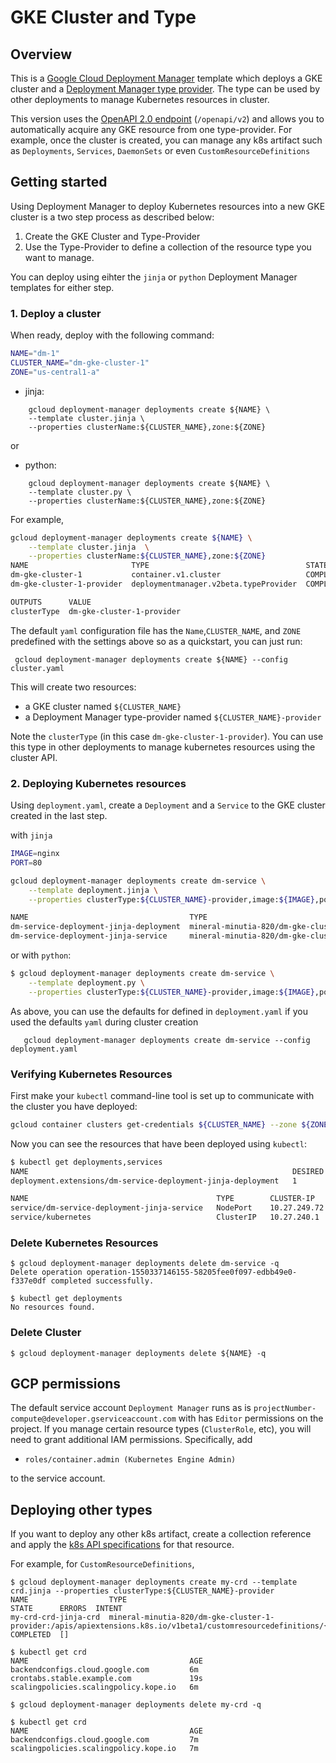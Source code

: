 # GKE Cluster and Type

## Overview

This is a [Google Cloud Deployment Manager](https://cloud.google.com/deployment-manager/overview) template which deploys a GKE cluster and a [Deployment Manager type provider](https://cloud.google.com/deployment-manager/docs/configuration/type-providers/creating-type-provider). The type can be used by other deployments to manage Kubernetes resources in cluster.

This version uses the [OpenAPI 2.0 endpoint](https://kubernetes.io/docs/concepts/overview/kubernetes-api/#openapi-and-swagger-definitions) (`/openapi/v2`) and allows you to automatically acquire any GKE resource from one type-provider.  For example, once the cluster is created, you can manage any k8s artifact such as `Deployments`, `Services`, `DaemonSets` or even `CustomResourceDefinitions`

## Getting started

Using Deployment Manager to deploy Kubernetes resources into a new GKE cluster
is a two step process as described below: 

1. Create the GKE Cluster and Type-Provider
2. Use the Type-Provider to define a collection of the resource type you want to manage.

You can deploy using eihter the `jinja` or `python` Deployment Manager templates for either step.

### 1. Deploy a cluster

When ready, deploy with the following command:

```bash
NAME="dm-1"
CLUSTER_NAME="dm-gke-cluster-1"
ZONE="us-central1-a"
```
-  jinja:
```
    gcloud deployment-manager deployments create ${NAME} \
    --template cluster.jinja \
    --properties clusterName:${CLUSTER_NAME},zone:${ZONE}
```

or

- python:
```
    gcloud deployment-manager deployments create ${NAME} \
    --template cluster.py \
    --properties clusterName:${CLUSTER_NAME},zone:${ZONE}
```

For example,

```bash
gcloud deployment-manager deployments create ${NAME} \
    --template cluster.jinja  \
    --properties clusterName:${CLUSTER_NAME},zone:${ZONE} 
NAME                       TYPE                                   STATE      ERRORS  INTENT
dm-gke-cluster-1           container.v1.cluster                   COMPLETED  []
dm-gke-cluster-1-provider  deploymentmanager.v2beta.typeProvider  COMPLETED  []

OUTPUTS      VALUE
clusterType  dm-gke-cluster-1-provider
```

The default `yaml` configuration file has the `Name`,`CLUSTER_NAME`, and `ZONE` predefined with 
the settings above so as a quickstart, you can just run:

```
 gcloud deployment-manager deployments create ${NAME} --config cluster.yaml
```

This will create two resources:

* a GKE cluster named `${CLUSTER_NAME}`
* a Deployment Manager type-provider named `${CLUSTER_NAME}-provider`

Note the `clusterType` (in this case `dm-gke-cluster-1-provider`).  You can use this type in other deployments to manage kubernetes resources using the cluster API.

### 2. Deploying Kubernetes resources

Using `deployment.yaml`, create a `Deployment` and a `Service`
to the GKE cluster created in the last step.

with `jinja`
```bash
IMAGE=nginx
PORT=80

gcloud deployment-manager deployments create dm-service \
    --template deployment.jinja \
    --properties clusterType:${CLUSTER_NAME}-provider,image:${IMAGE},port:${PORT}

NAME                                    TYPE                                                                                                   STATE      ERRORS  INTENT
dm-service-deployment-jinja-deployment  mineral-minutia-820/dm-gke-cluster-1-provider:/apis/apps/v1/namespaces/{namespace}/deployments/{name}  COMPLETED  []
dm-service-deployment-jinja-service     mineral-minutia-820/dm-gke-cluster-1-provider:/api/v1/namespaces/{namespace}/services/{name}           COMPLETED  []
```

or with `python`:

```bash
$ gcloud deployment-manager deployments create dm-service \
    --template deployment.py \
    --properties clusterType:${CLUSTER_NAME}-provider,image:${IMAGE},port:${PORT}
```

As above, you can use the defaults for defined in `deployment.yaml` if you used the defaults `yaml` during cluster creation

```
   gcloud deployment-manager deployments create dm-service --config deployment.yaml 
```

### Verifying Kubernetes Resources

First make your `kubectl` command-line tool is set up to communicate with the cluster you have deployed:

```bash
gcloud container clusters get-credentials ${CLUSTER_NAME} --zone ${ZONE}
```

Now you can see the resources that have been deployed using `kubectl`:

```bash
$ kubectl get deployments,services
NAME                                                           DESIRED   CURRENT   UP-TO-DATE   AVAILABLE   AGE
deployment.extensions/dm-service-deployment-jinja-deployment   1         1         1            1           3m

NAME                                          TYPE        CLUSTER-IP     EXTERNAL-IP   PORT(S)        AGE
service/dm-service-deployment-jinja-service   NodePort    10.27.249.72   <none>        80:32028/TCP   3m
service/kubernetes                            ClusterIP   10.27.240.1    <none>        443/TCP        27m
```

### Delete Kubernetes Resources

```
$ gcloud deployment-manager deployments delete dm-service -q
Delete operation operation-1550337146155-58205fee0f097-edbb49e0-f337e0df completed successfully.

$ kubectl get deployments
No resources found.
```

### Delete Cluster

```
$ gcloud deployment-manager deployments delete ${NAME} -q
```

## GCP permissions

The default service account `Deployment Manager` runs as is `projectNumber-compute@developer.gserviceaccount.com` with has `Editor` permissions on the project.
If you manage certain resource types (`ClusterRole`, etc), you will need to grant additional IAM permissions.  Specifically, add

 - `roles/container.admin (Kubernetes Engine Admin)`

to  the service account.

## Deploying other types

If you want to deploy any other k8s artifact, create a collection reference and apply the [k8s API specifications](https://raw.githubusercontent.com/kubernetes/kubernetes/master/api/openapi-spec/swagger.json) for that resource.

For example, for `CustomResourceDefinitions`,

```
$ gcloud deployment-manager deployments create my-crd --template crd.jinja --properties clusterType:${CLUSTER_NAME}-provider
NAME                  TYPE                                                                                                               STATE      ERRORS  INTENT
my-crd-crd-jinja-crd  mineral-minutia-820/dm-gke-cluster-1-provider:/apis/apiextensions.k8s.io/v1beta1/customresourcedefinitions/{name}  COMPLETED  []

$ kubectl get crd
NAME                                    AGE
backendconfigs.cloud.google.com         6m
crontabs.stable.example.com             19s
scalingpolicies.scalingpolicy.kope.io   6m

$ gcloud deployment-manager deployments delete my-crd -q

$ kubectl get crd
NAME                                    AGE
backendconfigs.cloud.google.com         7m
scalingpolicies.scalingpolicy.kope.io   7m
```
